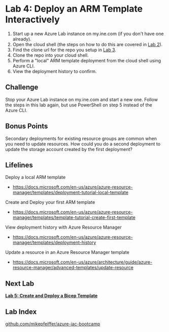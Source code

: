 # Lab 4: Deploy an ARM Template Interactively

1. Start up a new Azure Lab instance on my.ine.com (if you don't have one already).
2. Open the cloud shell (the steps on how to do this are covered in [Lab 2](https://github.com/mikepfeiffer/azure-iac-bootcamp/tree/main/Lab%202)).
3. Find the clone url for the repo you setup in [Lab 3](https://github.com/mikepfeiffer/azure-iac-bootcamp/tree/main/Lab%203).
4. Clone the repo into your cloud shell.
5. Perform a "local" ARM template deployment from the cloud shell using Azure CLI.
6. View the deployment history to confirm.

## Challenge

Stop your Azure Lab instance on my.ine.com and start a new one. Follow the steps in this lab again, but use PowerShell on step 5 instead of the Azure CLI.

## Bonus Points

Secondary deployments for existing resource groups are common when you need to update resources. How could you do a second deployment to update the storage account created by the first deployment?

## Lifelines

Deploy a local ARM template
* https://docs.microsoft.com/en-us/azure/azure-resource-manager/templates/deployment-tutorial-local-template

Create and Deploy your first ARM template
* https://docs.microsoft.com/en-us/azure/azure-resource-manager/templates/template-tutorial-create-first-template

View deployment history with Azure Resource Manager
* https://docs.microsoft.com/en-us/azure/azure-resource-manager/templates/deployment-history

Update a resource in an Azure Resource Manager template
* https://docs.microsoft.com/en-us/azure/architecture/guide/azure-resource-manager/advanced-templates/update-resource

## Next Lab
**[Lab 5: Create and Deploy a Bicep Template](https://github.com/mikepfeiffer/azure-iac-bootcamp/tree/main/Lab%205)**

## Lab Index
[github.com/mikepfeiffer/azure-iac-bootcamp](https://github.com/mikepfeiffer/azure-iac-bootcamp)